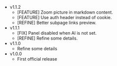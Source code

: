 - v1.1.2
  - [FEATURE] Zoom picture in markdown content.
  - [FEATURE] Use auth header instead of cookie.
  - [REFINE] Better subpage links preview.
- v1.1.1
  - [FIX] Panel disabled when AI is not set.
  - [REFINE] Refine some details.
- v1.1.0
  - Refine some details
- v1.0.0
  - First official release
